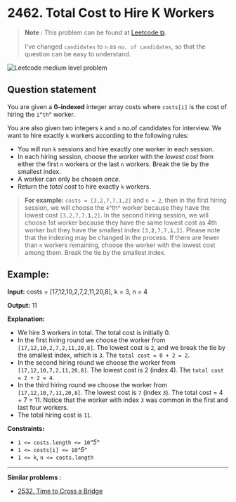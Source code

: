# 2462. Total Cost to Hire K Workers

>**Note :** This problem can be found at [Leetcode ⧉](https://leetcode.com/problems/total-cost-to-hire-k-workers/description/).
>
>I've changed `candidates` to `n` as `no. of candidates`, so that the question can be easy to understand.
<!-- Badges -->
![Leetcode medium level problem](https://img.shields.io/badge/Medium-ffc01e)

## Question statement

You are given a **0-indexed** integer array costs where `costs[i]` is the cost of hiring the `i`^`th`^ worker.

You are also given two integers `k` and `n` no.of candidates for interview. We want to hire exactly `k` workers according to the following rules:
* You will run `k` sessions and hire exactly one worker in each session.
* In each hiring session, choose the worker with the *lowest cost* from either the first `n` workers or the last `n` workers. Break the tie by the smallest index.
* A worker can only be chosen *once*.
* Return the *total cost* to hire exactly `k` workers.

>**For example:**
>`costs = [3,2,7,7,1,2]` and `n = 2`, then in the first hiring session, we will choose the `4`^th^ worker because they have the lowest cost `[3,2,7,7,`**`1`**`,2]`.
> In the second hiring session, we will choose 1st worker because they have the same lowest cost as 4th worker but they have the smallest index `[3,`**`2`**`,7,7,`~~`1`~~`,2]`. Please note that the indexing may be changed in the process.
>If there are fewer than `n` workers remaining, choose the worker with the lowest cost among them. Break the tie by the smallest index.

## Example:
**Input:**
    costs = [17,12,10,2,7,2,11,20,8], k = 3, n = 4

**Output:**
    11

**Explanation:**
- We hire 3 workers in total. The total cost is initially 0.
- In the first hiring round we choose the worker from `[17,12,10,2,7,2,11,20,8]`. The lowest cost is `2`, and we break the tie by the smallest index, which is `3`. The `total cost = 0 + 2 = 2`.
- In the second hiring round we choose the worker from `[17,12,10,7,2,11,20,8]`. The lowest cost is 2 (index 4). The `total cost = 2 + 2 = 4`.
- In the third hiring round we choose the worker from `[17,12,10,7,11,20,8]`. The lowest cost is `7` (index `3`). The total cost = 4 + 7 = 11. Notice that the worker with index `3` was common in the first and last four workers.
- The total hiring cost is `11`.

**Constraints:**
* `1 <= costs.length <= 10`*^5^*
* `1 <= costs[i] <= 10`*^5^*
* `1 <= k`, `n <= costs.length`

___

**Similar problems :**
* [2532. Time to Cross a Bridge](https://leetcode.com/problems/time-to-cross-a-bridge/)